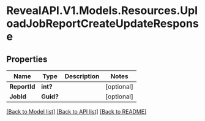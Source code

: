 # RevealAPI.V1.Models.Resources.UploadJobReportCreateUpdateResponse
## Properties

Name | Type | Description | Notes
------------ | ------------- | ------------- | -------------
**ReportId** | **int?** |  | [optional] 
**JobId** | **Guid?** |  | [optional] 

[[Back to Model list]](../README.md#documentation-for-models) [[Back to API list]](../README.md#documentation-for-api-endpoints) [[Back to README]](../README.md)

